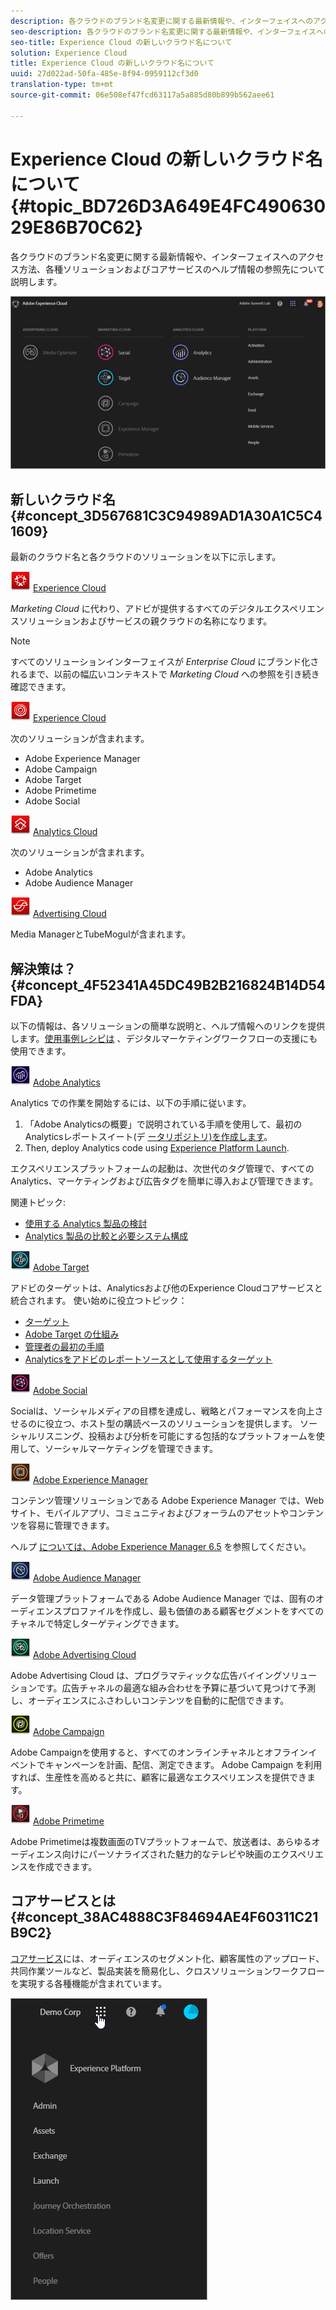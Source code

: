 ```yaml
---
description: 各クラウドのブランド名変更に関する最新情報や、インターフェイスへのアクセス方法、各種ソリューションおよびコアサービスのヘルプ情報の参照先について説明します。
seo-description: 各クラウドのブランド名変更に関する最新情報や、インターフェイスへのアクセス方法、各種ソリューションおよびコアサービスのヘルプ情報の参照先について説明します。
seo-title: Experience Cloud の新しいクラウド名について
solution: Experience Cloud
title: Experience Cloud の新しいクラウド名について
uuid: 27d022ad-50fa-485e-8f94-0959112cf3d0
translation-type: tm+mt
source-git-commit: 06e508ef47fcd63117a5a885d80b899b562aee61

---
```



# Experience Cloud の新しいクラウド名について {#topic_BD726D3A649E4FC49063029E86B70C62}

各クラウドのブランド名変更に関する最新情報や、インターフェイスへのアクセス方法、各種ソリューションおよびコアサービスのヘルプ情報の参照先について説明します。

![](assets/cloud-pulldown.png)

## 新しいクラウド名 {#concept_3D567681C3C94989AD1A30A1C5C41609}

最新のクラウド名と各クラウドのソリューションを以下に示します。

![](assets/experience_cloud_appicon_32.png) [Experience Cloud](https://www.adobe.com/experience-cloud.html?promoid=FZPQZ2HS&mv=other)

*Marketing Cloud* に代わり、アドビが提供するすべてのデジタルエクスペリエンスソリューションおよびサービスの親クラウドの名称になります。

>[!NOTE]
>
>すべてのソリューションインターフェイスが *Enterprise Cloud* にブランド化されるまで、以前の幅広いコンテキストで *Marketing Cloud* への参照を引き続き確認できます。

![](assets/marketingcloud_32.png) [Experience Cloud](https://www.adobe.com/marketing-cloud.html)

次のソリューションが含まれます。

* Adobe Experience Manager
* Adobe Campaign
* Adobe Target
* Adobe Primetime
* Adobe Social

![](assets/analyticscloud_appicon_32.png) [Analytics Cloud](https://www.adobe.com/data-analytics-cloud.html)

次のソリューションが含まれます。

* Adobe Analytics
* Adobe Audience Manager

![](assets/advertisingcloud_appicon_32.png) [Advertising Cloud](https://www.adobe.com/advertising-cloud.html)

Media ManagerとTubeMogulが含まれます。

## 解決策は？ {#concept_4F52341A45DC49B2B216824B14D54FDA}

以下の情報は、各ソリューションの簡単な説明と、ヘルプ情報へのリンクを提供します。[使用事例レシピは](https://helpx.adobe.com/marketing-cloud/how-to/use-cases.html) 、デジタルマーケティングワークフローの支援にも使用できます。

![](assets/mc_analytics_32.png) [Adobe Analytics](https://docs.adobe.com/content/help/en/analytics/landing/home.html)

Analytics での作業を開始するには、以下の手順に従います。

1. 「Adobe Analyticsの概要」で説明されている手順を使用して、最初のAnalyticsレポートスイート(デ [ータリポジトリ)を作成します](https://docs.adobe.com/content/help/en/analytics/analyze/analysis-workspace/home.html)。
1. Then, deploy Analytics code using [Experience Platform Launch](https://docs.adobe.com/content/help/en/launch/using/intro/get-started/quick-start.html).

エクスペリエンスプラットフォームの起動は、次世代のタグ管理で、すべてのAnalytics、マーケティングおよび広告タグを簡単に導入および管理できます。

関連トピック:

* [使用する Analytics 製品の検討](https://docs.adobe.com/content/help/en/analytics/admin/admin-overview/which-analytics-tool.html)
* [Analytics 製品の比較と必要システム構成](https://docs.adobe.com/content/help/en/analytics/admin/admin-overview/analytics-product-comparison.html)

![](assets/mc_target_32.png) [Adobe Target](https://docs.adobe.com/content/help/en/target/using/target-home.html)

アドビのターゲットは、Analyticsおよび他のExperience Cloudコアサービスと統合されます。 使い始めに役立つトピック：

* [ターゲット](https://docs.adobe.com/content/help/en/target/using/administer/administrating-target.html)
* [Adobe Target の仕組み](https://docs.adobe.com/content/help/en/target/using/introduction/how-target-works.html)
* [管理者の最初の手順](https://docs.adobe.com/content/help/en/target/using/administer/start-target.html)
* [Analyticsをアドビのレポートソースとして使用するターゲット](https://docs.adobe.com/content/help/en/target/using/integrate/a4t/a4t.html)

![](assets/mc_social_32.png) [Adobe Social](https://docs.adobe.com/content/help/en/social/using/home.html)

Socialは、ソーシャルメディアの目標を達成し、戦略とパフォーマンスを向上させるのに役立つ、ホスト型の購読ベースのソリューションを提供します。 ソーシャルリスニング、投稿および分析を可能にする包括的なプラットフォームを使用して、ソーシャルマーケティングを管理できます。

![](assets/mc_experiencemanager_32.png) [Adobe Experience Manager](https://helpx.adobe.com/support/experience-manager/6-5.html)

コンテンツ管理ソリューションである Adobe Experience Manager では、Web サイト、モバイルアプリ、コミュニティおよびフォーラムのアセットやコンテンツを容易に管理できます。

ヘルプ [については、Adobe Experience Manager 6.5](https://helpx.adobe.com/support/experience-manager/6-5.html) を参照してください。

![](assets/mc_audiencemanager_32.png) [Adobe Audience Manager](https://docs.adobe.com/content/help/en/audience-manager/user-guide/aam-home.html)

データ管理プラットフォームである Adobe Audience Manager では、固有のオーディエンスプロファイルを作成し、最も価値のある顧客セグメントをすべてのチャネルで特定しターゲティングできます。

![](assets/mc_optimize_32.png) [Adobe Advertising Cloud](https://docs.adobe.com/content/help/en/release-notes/experience-cloud/current.html#adcloud)

Adobe Advertising Cloud は、プログラマティックな広告バイイングソリューションです。広告チャネルの最適な組み合わせを予算に基づいて見つけて予測し、オーディエンスにふさわしいコンテンツを自動的に配信できます。

![](assets/mc_campaign_32.png) [Adobe Campaign](https://docs.adobe.com/content/help/en/campaign-standard/using/getting-started/about-adobe-campaign/campaign-orchestration.html)

Adobe Campaignを使用すると、すべてのオンラインチャネルとオフラインイベントでキャンペーンを計画、配信、測定できます。 Adobe Campaign を利用すれば、生産性を高めると共に、顧客に最適なエクスペリエンスを提供できます。

![](assets/primetime_app_32.png) [Adobe Primetime](https://help.adobe.com/en_US/primetime/)

Adobe Primetimeは複数画面のTVプラットフォームで、放送者は、あらゆるオーディエンス向けにパーソナライズされた魅力的なテレビや映画のエクスペリエンスを作成できます。

## コアサービスとは {#concept_38AC4888C3F84694AE4F60311C21B9C2}

[コアサービス](https://docs.adobe.com/content/help/en/core-services/interface/about-core-services/core-services-landing.html)には、オーディエンスのセグメント化、顧客属性のアップロード、共同作業ツールなど、製品実装を簡易化し、クロスソリューションワークフローを実現する各種機能が含まれています。

![](assets/core-services.png)
